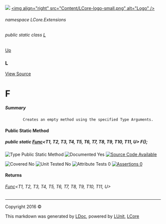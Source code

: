 ![](Content/LCore-banner-small.png "")
[&lt;img align=&quot;right&quot; src=&quot;Content/LCore-logo-small.png&quot; alt=&quot;Logo&quot; /&gt;](../README.md)

###### namespace LCore.Extensions

###### public static class [L](docs/L.md)
[Up](docs/L.md)

### L
[View Source](Extensions/Methods/L.cs)

# F

##### Summary

            Creates an empty method using the specified Type Arguments.
            

#### Public Static Method

##### public static <a href="https://msdn.microsoft.com/en-us/library/dd402864.aspx" alt="" target="_blank">Func</a>&lt;T1, T2, T3, T4, T5, T6, T7, T8, T9, T10, T11, U&gt; F();

![Type Public Static Method](http://b.repl.ca/v1/Type-Public%20Static%20Method-blue.png "")     ![Documented Yes](http://b.repl.ca/v1/Documented-Yes-brightgreen.png "") [![Source Code Available](http://b.repl.ca/v1/Source%20Code-Available-brightgreen.png "")](Extensions/Methods/L.cs#L314)

![Covered No](http://b.repl.ca/v1/Covered-No-red.png "") ![Unit Tested No](http://b.repl.ca/v1/Unit%20Tested-No-lightgrey.png "") ![Attribute Tests 0](http://b.repl.ca/v1/Attribute%20Tests-0-lightgrey.png "") [![Assertions 0](http://b.repl.ca/v1/Assertions-0-lightgrey.png "")](Extensions/Methods/L.cs)

#### Returns

###### <a href="https://msdn.microsoft.com/en-us/library/dd402864.aspx" alt="" target="_blank">Func</a>&lt;T1, T2, T3, T4, T5, T6, T7, T8, T9, T10, T11, U&gt;




---

Copyright 2016 &copy; [](../README.md) [](../TableOfContents.md)

This markdown was generated by [LDoc](https://github.com/CodeSingularity/LDoc), powered by [LUnit](https://github.com/CodeSingularity/LUnit), [LCore](https://github.com/CodeSingularity/LCore)
